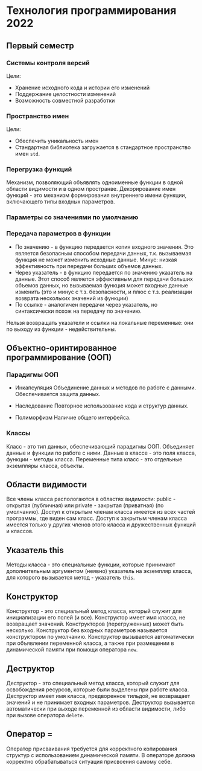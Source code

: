 # Технология программирования 2022

## Первый семестр

### Системы контроля версий

Цели: 
* Хранение исходного кода и истории его изменений
* Поддержание целостности изменений
* Возможность совместной разработки

### Пространство имен

Цели:
* Обеспечить уникальность имен
* Стандартная библиотека загружается в стандартное пространство имен `std`.


### Перегрузка функций

Механизм, позволяющий объявлять одноименные функции в одной области видимости 
и в одном пространве.
Декорирование имен функций - это механизм формирования внутреннего имени
функции, включающего типы входных параметров.

### Параметры со значениями по умолчанию

### Передача параметров в функции
* По значению - в функцию передается копия входного значения. Это является 
безопасным способом передачи данных, т.к. вызываемая функция не может изменить 
исходные данные. Минус: низкая эффективность при передачи больших объемов данных.
* Через указатель - в функцию передается по значению указатель на данные.
Этот способ является эффективным для передачи больших объемов данных, но 
вызываемая функция может входные данные изменить (это и минус с т.з. безопасности,
и плюс с т.з. реализации возврата нескольких значений из функции)
* По ссылке - аналогичен передачи через указатель, но синтаксически похож на 
передачу по значению. 

Нельзя возвращать указатели и ссылки на локальные переменные: 
они по выходу из функции - недействительны.

## Объектно-оринтированное программирование (ООП)

### Парадигмы ООП

* Инкапсуляция
Объединение данных и методов по работе с данными. Обеспечивается защита 
данных.

* Наследование
Повторное использование кода и структур данных.

* Полиморфизм
Наличие общего интерфейса.

### Классы

Класс - это тип данных, обеспечивающий парадигмы ООП. Объединяет данные 
и функции по работе с ними. 
Данные в классе - это поля класса, функции - методы класса.
Переменные типа класс - это отдельные экземпляры класса, объекты.

## Области видимости

Все члены класса распологаются в областях видимости: public - 
открытая (публичная) или private - закрытая (приватная) (по умолчанию).
Доступ к открытым членам класса имеется из всех частей программы, где
виден сам класс.
Доступ к закрытым членам класса имеется только у других членов этого класса
и дружественных функций и классов.

## Указатель this

Методы класса - это специальные функции, которые принимают дополнительным
аргументом (неявно) указатель на экземпляр класса, для которого вызывается
метод - указатель `this`.

## Конструктор

Конструктор - это специальный метод класса, который служит для инициализации
его полей (и все). Конструктор имеет имя класса, не возвращает значений.
Конструкторов (перегруженных) может быть несколько. Конструктор без входных
параметров называется конструктором по умолчанию.
Конструктор вызывается автоматически при объявлении переменной класса, 
а также при размещении в динамической памяти при помощи оператора `new`.

## Деструктор

Деструктор - это специальный метод класса, который служит для освобождения
ресурсов, которые были выделены при работе класса.
Деструктор имеет имя класса, предворенное тильдой, не возвращает значений и
не принимает входных параметров.
Деструктор вызывается автоматически при выходе переменной из области видимости,
либо при вызове оператора `delete`.

## Оператор =

Оператор присваивания требуется для корректного копирования структур
с использованием динамической памяти. В операторе должна
корректно обрабатываться ситуация присвоения самому себе.







